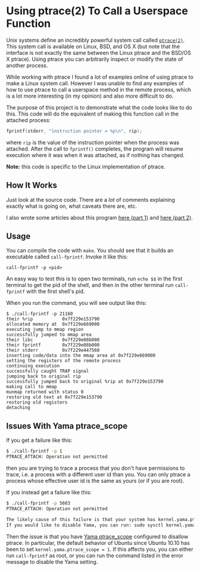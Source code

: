 # Using ptrace(2) To Call a Userspace Function

Unix systems define an incredibly powerful system call called
[`ptrace(2)`](http://man7.org/linux/man-pages/man2/ptrace.2.html). This system
call is available on Linux, BSD, and OS X (but note that the interface is not
exactly the same between the Linux ptrace and the BSD/OS X ptrace). Using ptrace
you can arbitrarily inspect or modify the state of another process.

While working with ptrace I found a lot of examples online of using ptrace to
make a Linux system call. However I was unable to find any examples of how to
use ptrace to call a userspace method in the remote process, which is a lot more
interesting (in my opinion) and also more difficult to do.

The purpose of this project is to demonstrate what the code looks like to do
this. This code will do the equivalent of making this function call in the
attached process:

```c
fprintf(stderr, "instruction pointer = %p\n", rip);
```

where `rip` is the value of the instruction pointer when the process was
attached. After the call to `fprintf()` completes, the program will resume
execution where it was when it was attached, as if nothing has changed.

**Note:** this code is specific to the Linux implementation of ptrace.

## How It Works

Just look at the source code. There are a *lot* of comments explaining exactly
what is going on, what caveats there are, etc.

I also wrote some articles about this program
[here (part 1)](https://eklitzke.org/ptrace) and
[here (part 2)](https://eklitzke.org/ptrace-continued).

## Usage

You can compile the code with `make`. You should see that it builds an
executable called `call-fprintf`. Invoke it like this:

    call-fprintf -p <pid>

An easy way to test this is to open two terminals, run `echo $$` in the first
terminal to get the pid of the shell, and then in the other terminal run
`call-fprintf` with the first shell's pid.

When you run the command, you will see output like this:

```
$ ./call-fprintf -p 21160
their %rip           0x7f229e153790
allocated memory at  0x7f229e669000
executing jump to mmap region
successfully jumped to mmap area
their libc           0x7f229e08b000
their fprintf        0x7f229e08b000
their stderr         0x7f229e447560
inserting code/data into the mmap area at 0x7f229e669000
setting the registers of the remote process
continuing execution
successfully caught TRAP signal
jumping back to original rip
successfully jumped back to original %rip at 0x7f229e153790
making call to mmap
munmap returned with status 0
restoring old text at 0x7f229e153790
restoring old registers
detaching
```

## Issues With Yama ptrace_scope

If you get a failure like this:
```bash
$ ./call-fprintf -p 1
PTRACE_ATTACH: Operation not permitted
```

then you are trying to trace a process that you don't have permissions to trace,
i.e. a process with a different user id than you. You can only ptrace a process
whose effective user id is the same as yours (or if you are root).

If you instead get a failure like this:
```bash
$ ./call-fprintf -p 5603
PTRACE_ATTACH: Operation not permitted

The likely cause of this failure is that your system has kernel.yama.ptrace_scope = 1
If you would like to disable Yama, you can run: sudo sysctl kernel.yama.ptrace_scope=0
```

Then the issue is that you have
[Yama ptrace_scope](https://www.kernel.org/doc/Documentation/security/Yama.txt)
configured to disallow ptrace. In particular, the default behavior of Ubuntu
since Ubuntu 10.10 has been to set `kernel.yama.ptrace_scope = 1`. If this
affects you, you can either run `call-fprintf` as root, or you can run the
command listed in the error message to disable the Yama setting.
